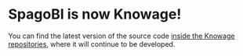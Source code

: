 # SpagoBI is now Knowage!

You can find the latest version of the source code [inside the Knowage repositories](https://github.com/KnowageLabs), where it will continue to be developed.
